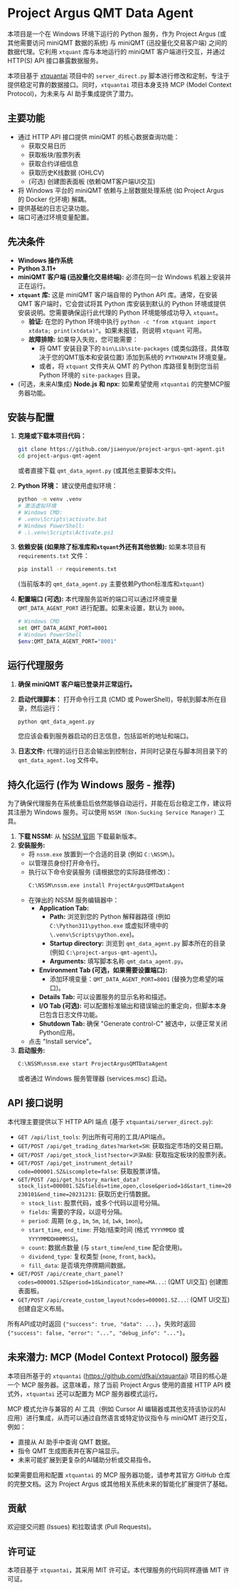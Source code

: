 # Project Argus QMT Data Agent

本项目是一个在 Windows 环境下运行的 Python 服务，作为 Project Argus (或其他需要访问 miniQMT 数据的系统) 与 miniQMT (迅投量化交易客户端) 之间的数据代理。它利用 `xtquant` 库与本地运行的 miniQMT 客户端进行交互，并通过 HTTP(S) API 接口暴露数据服务。

本项目基于 [xtquantai](https://github.com/dfkai/xtquantai) 项目中的 `server_direct.py` 脚本进行修改和定制，专注于提供稳定可靠的数据接口。同时，`xtquantai` 项目本身支持 MCP (Model Context Protocol)，为未来与 AI 助手集成提供了潜力。

## 主要功能

*   通过 HTTP API 接口提供 miniQMT 的核心数据查询功能：
    *   获取交易日历
    *   获取板块/股票列表
    *   获取合约详细信息
    *   获取历史K线数据 (OHLCV)
    *   (可选) 创建图表面板 (依赖QMT客户端UI交互)
*   将 Windows 平台的 miniQMT 依赖与上层数据处理系统 (如 Project Argus 的 Docker 化环境) 解耦。
*   提供基础的日志记录功能。
*   端口可通过环境变量配置。

## 先决条件

*   **Windows 操作系统**
*   **Python 3.11+**
*   **miniQMT 客户端 (迅投量化交易终端):** 必须在同一台 Windows 机器上安装并正在运行。
*   **`xtquant` 库:** 这是 miniQMT 客户端自带的 Python API 库。通常，在安装 QMT 客户端时，它会尝试将其 Python 库安装到默认的 Python 环境或提供安装说明。您需要确保运行此代理的 Python 环境能够成功导入 `xtquant`。
    *   **验证:** 在您的 Python 环境中执行 `python -c "from xtquant import xtdata; print(xtdata)"`。如果未报错，则说明 `xtquant` 可用。
    *   **故障排除:** 如果导入失败，您可能需要：
        *   将 QMT 安装目录下的 `bin\Lib\site-packages` (或类似路径，具体取决于您的QMT版本和安装位置) 添加到系统的 `PYTHONPATH` 环境变量。
        *   或者，将 `xtquant` 文件夹从 QMT 的 Python 库路径复制到您当前 Python 环境的 `site-packages` 目录。
*   (可选，未来AI集成) **Node.js 和 npx:** 如果希望使用 `xtquantai` 的完整MCP服务器功能。

## 安装与配置

1.  **克隆或下载本项目代码：**
    ```bash
    git clone https://github.com/jiaenyue/project-argus-qmt-agent.git
    cd project-argus-qmt-agent
    ```
    或者直接下载 `qmt_data_agent.py` (或其他主要脚本文件)。

2.  **Python 环境：**
    建议使用虚拟环境：
    ```bash
    python -m venv .venv
    # 激活虚拟环境
    # Windows CMD:
    # .venv\Scripts\activate.bat
    # Windows PowerShell:
    # .\.venv\Scripts\Activate.ps1
    ```

3.  **依赖安装 (如果除了标准库和`xtquant`外还有其他依赖):**
    如果本项目有 `requirements.txt` 文件：
    ```bash
    pip install -r requirements.txt
    ```
    (当前版本的 `qmt_data_agent.py` 主要依赖Python标准库和`xtquant`)

4.  **配置端口 (可选):**
    本代理服务监听的端口可以通过环境变量 `QMT_DATA_AGENT_PORT` 进行配置。如果未设置，默认为 `8000`。
    ```bash
    # Windows CMD
    set QMT_DATA_AGENT_PORT=8001
    # Windows PowerShell
    $env:QMT_DATA_AGENT_PORT="8001"
    ```

## 运行代理服务

1.  **确保 miniQMT 客户端已登录并正常运行。**
2.  **启动代理脚本：**
    打开命令行工具 (CMD 或 PowerShell)，导航到脚本所在目录，然后运行：
    ```bash
    python qmt_data_agent.py
    ```
    您应该会看到服务器启动的日志信息，包括监听的地址和端口。

3.  **日志文件:**
    代理的运行日志会输出到控制台，并同时记录在与脚本同目录下的 `qmt_data_agent.log` 文件中。

## 持久化运行 (作为 Windows 服务 - 推荐)

为了确保代理服务在系统重启后依然能够自动运行，并能在后台稳定工作，建议将其注册为 Windows 服务。可以使用 `NSSM (Non-Sucking Service Manager)` 工具。

1.  **下载 NSSM:** 从 [NSSM 官网](https://nssm.cc/download) 下载最新版本。
2.  **安装服务:**
    *   将 `nssm.exe` 放置到一个合适的目录 (例如 `C:\NSSM\`)。
    *   以管理员身份打开命令行。
    *   执行以下命令安装服务 (请根据您的实际路径修改)：
        ```bash
        C:\NSSM\nssm.exe install ProjectArgusQMTDataAgent
        ```
    *   在弹出的 NSSM 服务编辑器中：
        *   **Application Tab:**
            *   **Path:** 浏览到您的 Python 解释器路径 (例如 `C:\Python311\python.exe` 或虚拟环境中的 `\.venv\Scripts\python.exe`)。
            *   **Startup directory:** 浏览到 `qmt_data_agent.py` 脚本所在的目录 (例如 `C:\project-argus-qmt-agent\`)。
            *   **Arguments:** 填写脚本名称 `qmt_data_agent.py`。
        *   **Environment Tab (可选，如果需要设置端口):**
            *   添加环境变量：`QMT_DATA_AGENT_PORT=8001` (替换为您希望的端口)。
        *   **Details Tab:** 可以设置服务的显示名称和描述。
        *   **I/O Tab (可选):** 可以配置标准输出和错误输出的重定向，但脚本本身已包含日志文件功能。
        *   **Shutdown Tab:** 确保 "Generate control-C" 被选中，以便正常关闭Python应用。
    *   点击 "Install service"。
3.  **启动服务:**
    ```bash
    C:\NSSM\nssm.exe start ProjectArgusQMTDataAgent
    ```
    或者通过 Windows 服务管理器 (services.msc) 启动。

## API 接口说明

本代理主要提供以下 HTTP API 端点 (基于 `xtquantai/server_direct.py`):

*   `GET /api/list_tools`: 列出所有可用的工具/API端点。
*   `GET/POST /api/get_trading_dates?market=SH`: 获取指定市场的交易日期。
*   `GET/POST /api/get_stock_list?sector=沪深A股`: 获取指定板块的股票列表。
*   `GET/POST /api/get_instrument_detail?code=000001.SZ&iscomplete=false`: 获取股票详情。
*   `GET/POST /api/get_history_market_data?stock_list=000001.SZ&fields=time,open,close&period=1d&start_time=20230101&end_time=20231231`: 获取历史行情数据。
    *   `stock_list`: 股票代码，或多个代码以逗号分隔。
    *   `fields`: 需要的字段，以逗号分隔。
    *   `period`: 周期 (e.g., `1m`, `5m`, `1d`, `1wk`, `1mon`)。
    *   `start_time`, `end_time`: 开始/结束时间 (格式 `YYYYMMDD` 或 `YYYYMMDDHHMMSS`)。
    *   `count`: 数据点数量 (与 `start_time`/`end_time` 配合使用)。
    *   `dividend_type`: 复权类型 (`none`, `front`, `back`)。
    *   `fill_data`: 是否填充停牌期间数据。
*   `GET/POST /api/create_chart_panel?codes=000001.SZ&period=1d&indicator_name=MA...`: (QMT UI交互) 创建图表面板。
*   `GET/POST /api/create_custom_layout?codes=000001.SZ...`: (QMT UI交互) 创建自定义布局。

所有API成功时返回 `{"success": true, "data": ...}`，失败时返回 `{"success": false, "error": "...", "debug_info": "..."}`。

## 未来潜力: MCP (Model Context Protocol) 服务器

本项目所基于的 `xtquantai` (https://github.com/dfkai/xtquantai) 项目的核心是一个 MCP 服务器。这意味着，除了当前 Project Argus 使用的直接 HTTP API 模式外，`xtquantai` 还可以配置为 MCP 服务器模式运行。

MCP 模式允许与兼容的 AI 工具（例如 Cursor AI 编辑器或其他支持该协议的AI应用）进行集成，从而可以通过自然语言或特定协议指令与 miniQMT 进行交互，例如：

*   直接从 AI 助手中查询 QMT 数据。
*   指令 QMT 生成图表并在客户端显示。
*   未来可能扩展到更复杂的AI辅助分析或交易指令。

如果需要启用和配置 `xtquantai` 的 MCP 服务器功能，请参考其官方 GitHub 仓库的完整文档。这为 Project Argus 或其他相关系统未来的智能化扩展提供了基础。

## 贡献

欢迎提交问题 (Issues) 和拉取请求 (Pull Requests)。

## 许可证

本项目基于 `xtquantai`，其采用 MIT 许可证。本代理服务的代码同样遵循 MIT 许可证。
